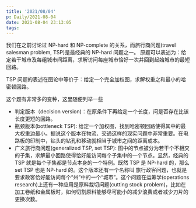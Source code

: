```yaml
---
title: '2021/08/04'
p: Daily/2021-08-04
date: 2021-08-04 23:13:05
tags:
---
```



我们在之前讨论过 NP-hard 和 NP-complete 的关系，而旅行商问题(travel salesman problem, TSP)是最经典的 NP-hard 问题之一。 原题可以表述为：给定若干城市及每组城市间距离，求解访问每座城市恰好一次并回到起始城市的最短回路。

TSP 问题的表述在图论中等价于：给定一个完全加权图，求解权重之和最小的哈密顿回路。

这个题有非常多的变种，这里随便列举一些
- 判定版本（decision version)：在原条件下再给定一个长度，问是否存在比该长度更短的回路。
- 瓶颈版本(bottleneck TSP): 给定一个加权图，找到哈密顿回路使得其中的最大权重边最小。据说这个版本在物流、交通这样的现实问题中非常重要。在电路板的印制中，钻头的钻孔和移动就相当于城市之间的距离成本。
- 广义旅行商问题(generalized TSP, set TSP): 图中的节点被分为若干个不相交的子集，求解最小回路使得恰好能访问每个子集中的一个节点。显然，经典的 TSP 就是每个子集都是节点本身的一个特例。既然 TSP 是 NP-hard 的，那么 set TSP 也是 NP-hard 的。这个版本还有一个名称叫 旅行政客问题，也就是要求政客恰好能访问每个“州”中的一个“城市”。这个问题在运筹学(operations research)上还有一种应用是原料裁切问题(cutting stock problem)，比如在加工卷纸和金属板时，如何切割原料能够尽可能小的减少浪费或者减少刀片的更换次数。
